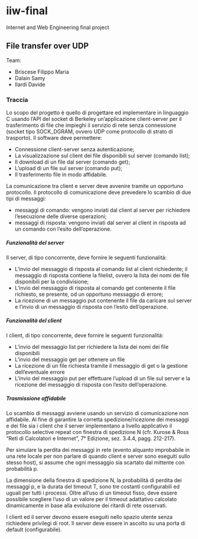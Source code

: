 # iiw-final
Internet and Web Engineering final project



## File transfer over UDP

Team:

- Briscese Filippo Maria
- Dalain Samy
- Ilardi Davide



### Traccia

Lo scopo del progetto è quello di progettare ed implementare in linguaggio C usando l’API del socket di Berkeley un’applicazione client-server per il trasferimento di file che impieghi il servizio di rete senza connessione (socket tipo SOCK_DGRAM, ovvero UDP come protocollo di strato di trasporto). Il software deve permettere:

- Connessione client-server senza autenticazione;
- La visualizzazione sul client dei file disponibili sul server (comando list);
- Il download di un file dal server (comando get);
- L’upload di un file sul server (comando put);
- Il trasferimento file in modo affidabile.

La comunicazione tra client e server deve avvenire tramite un opportuno protocollo. Il protocollo di comunicazione deve prevedere lo scambio di due tipi di messaggi:

- messaggi di comando: vengono inviati dal client al server per richiedere l’esecuzione delle diverse operazioni;
- messaggi di risposta: vengono inviati dal server al client in risposta ad un comando con l’esito dell’operazione.

##### Funzionalità del server

Il server, di tipo concorrente, deve fornire le seguenti funzionalità:

- L’invio del messaggio di risposta al comando list al client richiedente; il messaggio di risposta contiene la filelist, ovvero la lista dei nomi dei file disponibili per la condivisione;
- L’invio del messaggio di risposta al comando get contenente il file richiesto, se presente, od un opportuno messaggio di errore;
- La ricezione di un messaggio put contenente il file da caricare sul server e l’invio di un messaggio di risposta con l’esito dell’operazione.

##### Funzionalità del client

I client, di tipo concorrente, deve fornire le seguenti funzionalità:

- L’invio del messaggio list per richiedere la lista dei nomi dei file disponibili
- L’invio del messaggio get per ottenere un file
- La ricezione di un file richiesta tramite il messaggio di get o la gestione dell’eventuale errore
- L’invio del messaggio put per effettuare l’upload di un file sul server e la ricezione del messaggio di risposta con l’esito dell’operazione.

##### Trasmissione affidabile

Lo scambio di messaggi avviene usando un servizio di comunicazione non affidabile. Al fine di garantire la corretta spedizione/ricezione dei messaggi e dei file sia i client che il server implementano a livello applicativo il protocollo selective repeat con finestra di spedizione N (cfr. Kurose & Ross “Reti di Calcolatori e Internet”, 7° Edizione, sez. 3.4.4, pagg. 212-217).

Per simulare la perdita dei messaggi in rete (evento alquanto improbabile in una rete locale per non parlare di quando client e server sono eseguiti sullo stesso host), si assume che ogni messaggio sia scartato dal mittente con probabilità p.

La dimensione della finestra di spedizione N, la probabilità di perdita dei messaggi p, e la durata del timeout T, sono tre costanti configurabili ed uguali per tutti i processi. Oltre all’uso di un timeout fisso, deve essere possibile scegliere l’uso di un valore per il timeout adattativo calcolato dinamicamente in base alla evoluzione dei ritardi di rete osservati.

I client ed il server devono essere eseguiti nello spazio utente senza richiedere privilegi di root. Il server deve essere in ascolto su una porta di default (configurabile).

